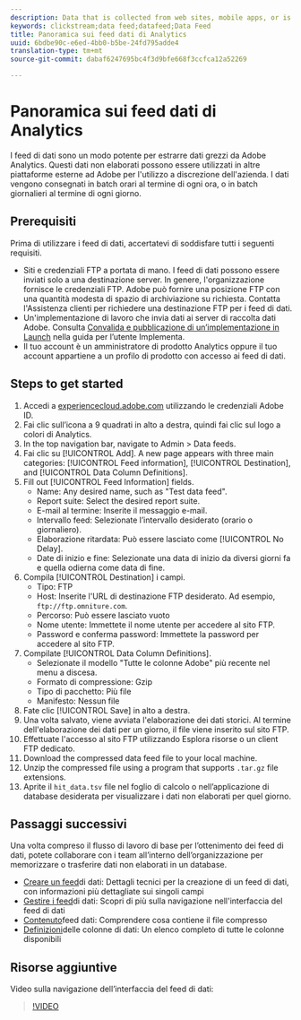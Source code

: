 ```yaml
---
description: Data that is collected from web sites, mobile apps, or is uploaded using web service APIs or data sources, is processed and stored in Adobe's Data Warehouse. Questi dati clickstream non elaborati formano il set di dati utilizzato da Adobe Analytics.
keywords: clickstream;data feed;datafeed;Data Feed
title: Panoramica sui feed dati di Analytics
uuid: 6bdbe90c-e6ed-4bb0-b5be-24fd795adde4
translation-type: tm+mt
source-git-commit: dabaf6247695bc4f3d9bfe668f3ccfca12a52269

---
```



# Panoramica sui feed dati di Analytics

I feed di dati sono un modo potente per estrarre dati grezzi da Adobe Analytics. Questi dati non elaborati possono essere utilizzati in altre piattaforme esterne ad Adobe per l&#39;utilizzo a discrezione dell&#39;azienda. I dati vengono consegnati in batch orari al termine di ogni ora, o in batch giornalieri al termine di ogni giorno.

## Prerequisiti

Prima di utilizzare i feed di dati, accertatevi di soddisfare tutti i seguenti requisiti.

* Siti e credenziali FTP a portata di mano. I feed di dati possono essere inviati solo a una destinazione server. In genere, l&#39;organizzazione fornisce le credenziali FTP. Adobe può fornire una posizione FTP con una quantità modesta di spazio di archiviazione su richiesta. Contatta l&#39;Assistenza clienti per richiedere una destinazione FTP per i feed di dati.
* Un&#39;implementazione di lavoro che invia dati ai server di raccolta dati Adobe. Consulta [Convalida e pubblicazione di un’implementazione in Launch](/help/implement/launch/validate-publish-prod.md) nella guida per l’utente Implementa.
* Il tuo account è un amministratore di prodotto Analytics oppure il tuo account appartiene a un profilo di prodotto con accesso ai feed di dati.

## Steps to get started

1. Accedi a [experiencecloud.adobe.com](https://experiencecloud.adobe.com) utilizzando le credenziali Adobe ID.
2. Fai clic sull’icona a 9 quadrati in alto a destra, quindi fai clic sul logo a colori di Analytics.
3. In the top navigation bar, navigate to Admin > Data feeds.
4. Fai clic su [!UICONTROL Add]. A new page appears with three main categories: [!UICONTROL Feed information], [!UICONTROL Destination], and [!UICONTROL Data Column Definitions].
5. Fill out [!UICONTROL Feed Information] fields.
   * Name: Any desired name, such as &quot;Test data feed&quot;.
   * Report suite: Select the desired report suite.
   * E-mail al termine: Inserite il messaggio e-mail.
   * Intervallo feed: Selezionate l’intervallo desiderato (orario o giornaliero).
   * Elaborazione ritardata: Può essere lasciato come [!UICONTROL No Delay].
   * Date di inizio e fine: Selezionate una data di inizio da diversi giorni fa e quella odierna come data di fine.
6. Compila [!UICONTROL Destination] i campi.
   * Tipo: FTP
   * Host: Inserite l&#39;URL di destinazione FTP desiderato. Ad esempio, `ftp://ftp.omniture.com`.
   * Percorso: Può essere lasciato vuoto
   * Nome utente: Immettete il nome utente per accedere al sito FTP.
   * Password e conferma password: Immettete la password per accedere al sito FTP.
7. Compilate [!UICONTROL Data Column Definitions].
   * Selezionate il modello &quot;Tutte le colonne Adobe&quot; più recente nel menu a discesa.
   * Formato di compressione: Gzip
   * Tipo di pacchetto: Più file
   * Manifesto: Nessun file
8. Fate clic [!UICONTROL Save] in alto a destra.
9. Una volta salvato, viene avviata l&#39;elaborazione dei dati storici. Al termine dell&#39;elaborazione dei dati per un giorno, il file viene inserito sul sito FTP.
10. Effettuate l&#39;accesso al sito FTP utilizzando Esplora risorse o un client FTP dedicato.
11. Download the compressed data feed file to your local machine.
12. Unzip the compressed file using a program that supports `.tar.gz` file extensions.
13. Aprite il `hit_data.tsv` file nel foglio di calcolo o nell’applicazione di database desiderata per visualizzare i dati non elaborati per quel giorno.

## Passaggi successivi

Una volta compreso il flusso di lavoro di base per l’ottenimento dei feed di dati, potete collaborare con i team all’interno dell’organizzazione per memorizzare o trasferire dati non elaborati in un database.

* [Creare un feed](create-feed.md)di dati: Dettagli tecnici per la creazione di un feed di dati, con informazioni più dettagliate sui singoli campi
* [Gestire i feed](df-manage-feeds.md)di dati: Scopri di più sulla navigazione nell&#39;interfaccia del feed di dati
* [Contenuto](c-df-contents/datafeeds-contents.md)feed dati: Comprendere cosa contiene il file compresso
* [Definizioni](c-df-contents/datafeeds-reference.md)delle colonne di dati: Un elenco completo di tutte le colonne disponibili

## Risorse aggiuntive

Video sulla navigazione dell’interfaccia del feed di dati:

>[!VIDEO](https://www.youtube.com/watch?v=m_fb--gNtR4)

